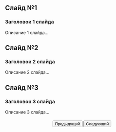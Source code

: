  <!-- Скрипт на языке JavaScript --> 
<script type="text/javascript">
  $(document).ready(function(){
    // Инициализирует карусель
    $(".start-slide").click(function(){
      $("#myCarousel2").carousel('cycle');
    });
    // Осуществляет переход на предыдущий слайд
    $(".prev-slide").click(function(){
      $("#myCarousel2").carousel('prev');
    });
    // Осуществляет переход на следующий слайд
    $(".next-slide").click(function(){
      $("#myCarousel2").carousel('next');
    });

  });
  </script>
    
  <!-- HTML код карусели -->
  <div class="examplecarusel">
  <div id="myCarousel2" class="carousel slide" data-interval="3000" data-ride="carousel">
    <!-- Слайды карусели -->
    <div class="carousel-inner">
      <!-- 1 слайд -->
      <div class="active item">
        <h2>Слайд №1</h2>
        <div class="carousel-caption">
          <h3>Заголовок 1 слайда</h3>
          <p>Описание 1 слайда...</p>
        </div>
      </div>
      <div class="item">
        <h2>Слайд №2</h2>
        <div class="carousel-caption">
          <h3>Заголовок 2 слайда</h3>
          <p>Описание 2 слайда...</p>
        </div>
      </div>
      <div class="item">
        <h2>Слайд №3</h2>
        <div class="carousel-caption">
          <h3>Заголовок 3 слайда</h3>
          <p>Описание 3 слайда...</p>
        </div>
      </div>
    </div>
  </div>  
  <!-- Кнопки управления -->
  <div style="margin-top: 20px; text-align:center;">
    <input type="button" class="btn btn-info prev-slide" value="Предыдущий">
    <input type="button" class="btn btn-info next-slide" value="Следующий">
  </div>
